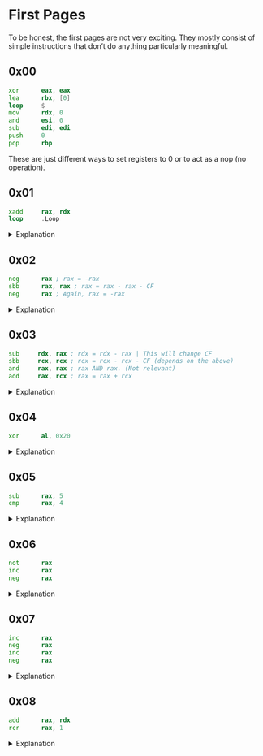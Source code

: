 # First Pages

To be honest, the first pages are not very exciting. They mostly consist of simple instructions that don’t do anything particularly meaningful.

## 0x00
```asm
xor      eax, eax
lea      rbx, [0]
loop     $
mov      rdx, 0
and      esi, 0
sub      edi, edi
push     0
pop      rbp
```

These are just different ways to set registers to 0 or to act as a nop (no operation).

## 0x01
```asm
xadd     rax, rdx
loop     .Loop
```

<details>
<summary>Explanation</summary>  
<hr>

This introduces a simple loop and the `xadd` instruction, which swaps and adds values between two registers.

</details>

## 0x02
```asm
neg      rax ; rax = -rax
sbb      rax, rax ; rax = rax - rax - CF
neg      rax ; Again, rax = -rax
```

<details>
<summary>Explanation</summary>  
<hr>

This sequence might look cryptic at first, but it essentially sets the `rax` register to either 0 or -1, depending on its initial value.

`sbb rax, rax`: Subtracts rax from itself, considering the `carry flag (CF)`. The result will be:
- 0 if `rax` was initially 0.
- -1 if `rax` was non-zero.

`neg rax`: Negates `rax` again, effectively flipping the result back.

### Final Result:
If `rax` starts as 0, the final result is 0.
If `rax` starts as any non-zero value, the final result is 1.
This is a clever trick for normalizing a value to 0 or 1, which can be useful for conditional logic or boolean-like operations in assembly.

#### Explanation: rax = 0
```asm
; rax = 0
neg      rax ; rax = 0
; CF = 0 because 0 is not negative
sbb      rax, rax ; rax = rax - rax - CF = 0 - (0) - 0 = 0.
neg      rax ; rax = 0
```
#### Explanation: rax = 2
```asm
; rax = 2
neg      rax ; rax = -2
; CF = 1 because -2 is negative
sbb      rax, rax ; rax = -2 - (-2) - 1 = -1
neg      rax ; rax = -(-1) = 1
```

As you can see, the result is always 1 or 0.

</details>

## 0x03
```asm
sub     rdx, rax ; rdx = rdx - rax | This will change CF
sbb     rcx, rcx ; rcx = rcx - rcx - CF (depends on the above)
and     rax, rax ; rax AND rax. (Not relevant)
add     rax, rcx ; rax = rax + rcx
```

<details>
<summary>Explanation</summary>  
<hr>

This code manipulates registers and uses the `Carry Flag (CF)` to influence the result. The key operation is `sbb rcx, rcx`, which sets `rcx` to `0` if `CF = 0`, or `-1` if `CF = 1`. The `and rax, rax` does not alter the value of `rax` but updates processor flags (irrelevant here). Finally, `rax` is adjusted by adding `rcx`. Depending on the initial values and the state of `CF`, the result can vary. In this example, `CF = 0`, so the code normalizes `rcx` to `0`, leaving `rax` unchanged.

```asm
; rdx = 10
; rax = 5
; rcx = 3

sub     rdx, rax ; rdx = rdx(10) - rax(5) = 5 | CF = 0
sbb     rcx, rcx ; rcx = rcx(3) - rcx(3) - CF(0) = 0
and     rax, rax ; rax AND rax. (Not relevant)
add     rax, rcx ; rax = rax(5) + rcx(0)

; rdx = 5
; rax = 5
; rcx = 0
```

</details>

## 0x04
```asm
xor      al, 0x20
```

<details>
<summary>Explanation</summary>  
<hr>

Swap between Uppercase and Lowercase letters. Use `0x20` because in binary it is `0010 0000`, which has a `1` in the 5th bit. That bit is relevant for the Uppercase/Lowercase swap.

```asm
; al   = 0100 0001 = 'A'
; 0x20 = 0010 0000
xor al, 0x20
; al   = 0110 0001 = 'a'
```

```asm
; al   = 0110 0001 = 'a'
; 0x20 = 0010 0000
xor al, 0x20
; al   = 0100 0001 = 'A'
```

</details>

## 0x05
```asm
sub      rax, 5
cmp      rax, 4
```

<details>
<summary>Explanation</summary>  
<hr>

```asm
sub      rax, 5 ; rax = rax - 5
cmp      rax, 4 ; rax == 4 ? ZF = 1 : ZF = 0
```

</details>

## 0x06
```asm
not      rax
inc      rax
neg      rax
```

<details>
<summary>Explanation</summary>  
<hr>

This sequence might look complex, but in reality, it restores the original value of `rax`.
- Invert all bits.
- Increment by 1.
- Negate rax (multiply by -1).

```asm
; rax = 0000 0101 = 5

not      rax          ; Invert all bits
; rax = 1111 1010 = -6 (two's complement representation)

inc      rax          ; Increment by 1
; rax = 1111 1011 = -5

neg      rax          ; Negate rax (multiply by -1)
; rax = 0000 0101 = 5
```

Final result: `rax` remains unchanged.

</details>

## 0x07
```asm
inc      rax
neg      rax
inc      rax
neg      rax
```

<details>
<summary>Explanation</summary>  
<hr>

Similar to the previous one, but with extra steps.

```asm
; rax = 5
inc      rax ; Increment by 1. rax = 6
neg      rax ; Negate rax. rax = -6
inc      rax ; Increment by 1. rax = -5
neg      rax ; Negate rax. rax = 5
```

Final result: `rax` remains unchanged.

</details>

## 0x08
```asm
add      rax, rdx
rcr      rax, 1
```

<details>    
<summary>Explanation</summary>  
<hr>

Rotates `rax` right by 1 bit through CF. Changing CF to LSB, MSB to CF, and the remaining bits shift to the right.

```asm
; rax = 5 (0000 0101)
; rdx = 4 (0000 0100)
add      rax, rdx ; rax = rax + rdx = 9 (0000 1001)

; rax = 9 (0000 1001)
rcr      rax, 1
; rcr rotates rax right by 1 bit through CF:
; LSB (1) moves to CF, and CF (0) moves to MSB.
; Final rax = 4 (1000 0100), CF = 1
```

</details>

